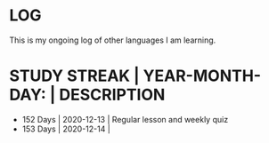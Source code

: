 # LOG 
This is my ongoing log of other languages I am learning. <br>


# STUDY STREAK | YEAR-MONTH-DAY: | DESCRIPTION <br>
* 152 Days | 2020-12-13 | Regular lesson and weekly quiz<br>
* 153 Days | 2020-12-14 | <br>
<br>
